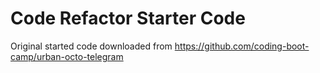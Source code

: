 # Code Refactor Starter Code
Original started code downloaded from https://github.com/coding-boot-camp/urban-octo-telegram 
